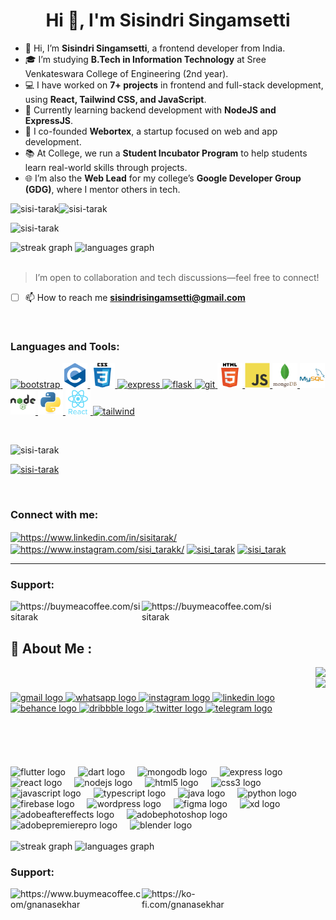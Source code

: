 <h1 align="center">Hi 👋, I'm Sisindri Singamsetti</h1>
<p align="left">

- 👋 Hi, I’m **Sisindri Singamsetti**, a frontend developer from India.
- 🎓 I’m studying **B.Tech in Information Technology** at Sree Venkateswara College of Engineering (2nd year).
- 💻 I have worked on **7+ projects** in frontend and full-stack development, using **React, Tailwind CSS, and JavaScript**.
- 🌱 Currently learning backend development with **NodeJS and ExpressJS**.
- 🚀 I co-founded **Webortex**, a startup focused on web and app development.
- 📚 At College, we run a **Student Incubator Program** to help students learn real-world skills through projects.
- 🌐 I’m also the **Web Lead** for my college’s **Google Developer Group (GDG)**, where I mentor others in tech.

</p>

 <div>
<p><img align="left" src="https://github-readme-stats.vercel.app/api/top-langs?username=sisi-tarak&show_icons=true&locale=en&layout=compact" alt="sisi-tarak" /></p>

<p><img src="https://github-readme-stats.vercel.app/api?username=sisi-tarak&show_icons=true&locale=en" alt="sisi-tarak" /></p>

<p><img  src="https://github-readme-streak-stats.herokuapp.com/?user=sisi-tarak&" alt="sisi-tarak" /></p> 
<div align="left">
 
  <img src="https://streak-stats.demolab.com?user=sisitarak&locale=en&mode=daily&theme=dark&hide_border=false&border_radius=5&order=3" height="140" width="320" alt="streak graph" />
  <img src="https://github-readme-stats.vercel.app/api/top-langs?username=sisitarak&locale=en&hide_title=false&layout=compact&card_width=320&border_radius=5&langs_count=8&theme=dark&hide_border=false&order=2" height="130" width="320" alt="languages graph" />
</div>
</div>




<br/> 

> I’m open to collaboration and tech discussions—feel free to connect! 
- [ ] 📫 How to reach me **sisindrisingamsetti@gmail.com**

<br/>



<h3 align="left">Languages and Tools:</h3>
<p align="left"> <a href="https://getbootstrap.com" target="_blank" rel="noreferrer"> <img src="https://img.icons8.com/color/48/bootstrap--v2.png" alt="bootstrap" width="40" height="40"/> </a> <a href="https://www.cprogramming.com/" target="_blank" rel="noreferrer"> <img src="https://raw.githubusercontent.com/devicons/devicon/master/icons/c/c-original.svg" alt="c" width="40" height="40"/> </a> <a href="https://www.w3schools.com/css/" target="_blank" rel="noreferrer"> <img src="https://raw.githubusercontent.com/devicons/devicon/master/icons/css3/css3-original-wordmark.svg" alt="css3" width="40" height="40"/> </a> <a href="https://expressjs.com" target="_blank" rel="noreferrer"> <img src="https://img.icons8.com/fluency/48/express-js.png" alt="express" width="40" height="40"/> </a> <a href="https://flask.palletsprojects.com/" target="_blank" rel="noreferrer"> <img src="https://img.icons8.com/ios/50/flask.png" alt="flask" width="40" height="40"/> </a> <a href="https://git-scm.com/" target="_blank" rel="noreferrer"> <img src="https://www.vectorlogo.zone/logos/git-scm/git-scm-icon.svg" alt="git" width="40" height="40"/> </a> <a href="https://www.w3.org/html/" target="_blank" rel="noreferrer"> <img src="https://raw.githubusercontent.com/devicons/devicon/master/icons/html5/html5-original-wordmark.svg" alt="html5" width="40" height="40"/> </a> <a href="https://developer.mozilla.org/en-US/docs/Web/JavaScript" target="_blank" rel="noreferrer"> <img src="https://raw.githubusercontent.com/devicons/devicon/master/icons/javascript/javascript-original.svg" alt="javascript" width="40" height="40"/> </a> <a href="https://www.mongodb.com/" target="_blank" rel="noreferrer"> <img src="https://raw.githubusercontent.com/devicons/devicon/master/icons/mongodb/mongodb-original-wordmark.svg" alt="mongodb" width="40" height="40"/> </a> <a href="https://www.mysql.com/" target="_blank" rel="noreferrer"> <img src="https://raw.githubusercontent.com/devicons/devicon/master/icons/mysql/mysql-original-wordmark.svg" alt="mysql" width="40" height="40"/> </a> <a href="https://nodejs.org" target="_blank" rel="noreferrer"> <img src="https://raw.githubusercontent.com/devicons/devicon/master/icons/nodejs/nodejs-original-wordmark.svg" alt="nodejs" width="40" height="40"/> </a> <a href="https://www.python.org" target="_blank" rel="noreferrer"> <img src="https://raw.githubusercontent.com/devicons/devicon/master/icons/python/python-original.svg" alt="python" width="40" height="40"/> </a> <a href="https://reactjs.org/" target="_blank" rel="noreferrer"> <img src="https://raw.githubusercontent.com/devicons/devicon/master/icons/react/react-original-wordmark.svg" alt="react" width="40" height="40"/> </a> <a href="https://tailwindcss.com/" target="_blank" rel="noreferrer"> <img src="https://www.vectorlogo.zone/logos/tailwindcss/tailwindcss-icon.svg" alt="tailwind" width="40" height="40"/> </a> </p>


<br/>

<p align="left"> <img src="https://komarev.com/ghpvc/?username=sisi-tarak&label=Profile%20views&color=0e75b6&style=flat" alt="sisi-tarak" /> </p>

<p align="left"> <a href="https://github.com/ryo-ma/github-profile-trophy"><img src="https://github-profile-trophy.vercel.app/?username=sisi-tarak" alt="sisi-tarak" /></a> </p>

<br/>


<h3 align="left">Connect with me:</h3>
<p align="left"> 

<a href="https://www.linkedin.com/in/sisitarak/" target="blank"><img align="center" src="https://img.icons8.com/color/48/linkedin.png" alt="https://www.linkedin.com/in/sisitarak/" height="40" width="40" /></a>
<a href="https://www.instagram.com/sisi_tarakk/" target="blank"><img align="center" src="https://img.icons8.com/fluency/48/instagram-new.png" alt="https://www.instagram.com/sisi_tarakk/" height="40" width="40" /></a>
<a href="https://youtube.com/@sisi-tarakk" target="blank"><img align="center" src="https://img.icons8.com/color/48/youtube-play.png" alt="sisi_tarak" height="40" width="40" /></a>
<a href="https://twitter.com/sisi_tarak" target="blank"><img align="center" src="https://img.icons8.com/color/48/twitter--v1.png" alt="sisi_tarak" height="40" width="40" /></a>
</p>

---

<h3 align="left">Support:</h3>
<p><a href="https://buymeacoffee.com/sisitarak"> <img align="left" src="https://cdn.buymeacoffee.com/buttons/v2/default-yellow.png" height="50" width="210" alt="https://buymeacoffee.com/sisitarak" /></a></a><a href="[https://ko-fi.com/https://ko-fi.com/gnanasekhar](https://buymeacoffee.com/sisitarak)"> <img align="left" src="https://cdn.ko-fi.com/cdn/kofi3.png?v=3" height="50" width="210" alt="https://buymeacoffee.com/sisitarak" /></a></p><br><be>
<br/>



<h2 align="left">💫 About Me :</h2>



<img align="right" src="https://visitor-badge.laobi.icu/badge?page_id=gnanaofficial.gnanaofficial&"  />







<br clear="both">

<img align="right" height="250" src="https://media.giphy.com/media/L1R1tvI9svkIWwpVYr/giphy.gif"  />

###

###



<div align="left">
    <a href="mailto:gnanasekharofficial@gmail.com?subject=Connect%20with%20Me%20-%20Let%27s%20Make%20it%20Personal!&body=Hi%20there,%0A%0AThis%20email%20finds%20you%20in%20good%20health.%20I%20wanted%20to%20take%20a%20moment%20to%20thank%20you%20for%20showing%20interest%20in%20getting%20in%20touch%20with%20me.%20Your%20commitment%20is%20really%20important.%0A%0APlease%20get%20in%20touch%20if%20you%20have%20any%20queries,%20ideas,%20or%20simply%20to%20say%20hi!%20I%20always%20look%20forward%20to%20hearing%20from%20others%20who%20share%20my%20interests.%0A%0AI'm%20excited%20to%20speak%20with%20you%20shortly.%0A%0AWarm%20regards,%0A%0AGnana%20Sekhar%0A%0AFeel%20free%20to%20contact%20me%" target="_blank">
    <img src="https://img.shields.io/static/v1?message=Gmail&logo=gmail&label=&color=D14836&logoColor=white&labelColor=&style=for-the-badge" height="35" alt="gmail logo"  />
  </a>
  <a href="https://api.whatsapp.com/send?phone=+15597634228" target="_blank">
    <img src="https://img.shields.io/static/v1?message=Whatsapp&logo=whatsapp&label=&color=25D366&logoColor=white&labelColor=&style=for-the-badge" height="35" alt="whatsapp logo"  />
  </a>
  <a href="https://www.instagram.com/gnanaofficial/?igsh=MTF5dDMxdmswZnMxbg%3D%3D" target="_blank">
    <img src="https://img.shields.io/static/v1?message=Instagram&logo=instagram&label=&color=E4405F&logoColor=white&labelColor=&style=for-the-badge" height="35" alt="instagram logo"  />
  </a>
  <a href="https://www.linkedin.com/in/gnana-sekhar-2b942b29b/" target="_blank">
    <img src="https://img.shields.io/static/v1?message=LinkedIn&logo=linkedin&label=&color=0077B5&logoColor=white&labelColor=&style=for-the-badge" height="35" alt="linkedin logo"  />
  </a>
  <a href="https://www.behance.net/gnanasekhar1" target="_blank">
  <img src="https://img.shields.io/static/v1?message=Behance&logo=behance&label=&color=1769ff&logoColor=white&labelColor=&style=for-the-badge" height="35" alt="behance logo"  />
  </a>
  <a href="https://dribbble.com/sekharrrr" target="_blank">
  <img src="https://img.shields.io/static/v1?message=Dribbble&logo=dribbble&label=&color=EA4C89&logoColor=white&labelColor=&style=for-the-badge" height="35" alt="dribbble logo"  />
  </a>
 
 <a href="https://x.com/gnanaofficial?t=RoBKLemjEQLS4S4XoN49Tw&s=09" target="_blank">
    <img src="https://img.shields.io/static/v1?message=Twitter&logo=twitter&label=&color=1DA1F2&logoColor=white&labelColor=&style=for-the-badge" height="35" alt="twitter logo"  />
  </a>
  <a href="https://t.me/gnanaofficial" target="_blank">
    <img src="https://img.shields.io/static/v1?message=Telegram&logo=telegram&label=&color=2CA5E0&logoColor=white&labelColor=&style=for-the-badge" height="35" alt="telegram logo"  />
  </a>
 
</div>
<br>
<br>
<br>
<br>
<br>
<div align="left" >
  <img src="https://cdn.jsdelivr.net/gh/devicons/devicon/icons/flutter/flutter-original.svg" height="30" alt="flutter logo"  />
  <img width="12" />
  <img src="https://cdn.jsdelivr.net/gh/devicons/devicon/icons/dart/dart-original.svg" height="30" alt="dart logo"  />
  <img width="12" />
  <img src="https://cdn.jsdelivr.net/gh/devicons/devicon/icons/mongodb/mongodb-original.svg" height="30" alt="mongodb logo"  />
  <img width="12" />
  <img src="https://skillicons.dev/icons?i=express" height="30" alt="express logo"  />
  <img width="12" />
  <img src="https://cdn.jsdelivr.net/gh/devicons/devicon/icons/react/react-original.svg" height="30" alt="react logo"  />
  <img width="12" />
  <img src="https://cdn.jsdelivr.net/gh/devicons/devicon/icons/nodejs/nodejs-original.svg" height="30" alt="nodejs logo"  />
  <img width="12" />
  <img src="https://cdn.jsdelivr.net/gh/devicons/devicon/icons/html5/html5-original.svg" height="30" alt="html5 logo"  />
  <img width="12" />
  <img src="https://cdn.jsdelivr.net/gh/devicons/devicon/icons/css3/css3-original.svg" height="30" alt="css3 logo"  />
  <img width="12" />
  <img src="https://cdn.jsdelivr.net/gh/devicons/devicon/icons/javascript/javascript-original.svg" height="30" alt="javascript logo"  />
  <img width="12" />
  <img src="https://skillicons.dev/icons?i=ts" height="30" alt="typescript logo"  />
  <img width="12" />

  <img src="https://skillicons.dev/icons?i=java" height="30" alt="java logo"  />
  <img width="12" />
  <img src="https://cdn.jsdelivr.net/gh/devicons/devicon/icons/python/python-original.svg" height="30" alt="python logo"  />
  <img width="12" />
  <img src="https://skillicons.dev/icons?i=firebase" height="30" alt="firebase logo"  />
  <img width="12" />
  <img src="https://skillicons.dev/icons?i=wordpress" height="30" alt="wordpress logo"  />
  <img width="12" />

  <img src="https://skillicons.dev/icons?i=figma" height="30" alt="figma logo"  />
  <img width="12" />
  <img src="https://skillicons.dev/icons?i=xd" height="30" alt="xd logo"  />
  <img width="12" />
  <img src="https://skillicons.dev/icons?i=ae" height="30" alt="adobeaftereffects logo"  />
  <img width="12" />

  <img src="https://skillicons.dev/icons?i=ps" height="30" alt="adobephotoshop logo"  />
  <img width="12" />
  <img src="https://skillicons.dev/icons?i=pr" height="30" alt="adobepremierepro logo"  />
  <img width="12" />
  <img src="https://skillicons.dev/icons?i=blender" height="30" alt="blender logo"  />
</div>


<br clear="both">

<div align="left">
 
  <img src="https://streak-stats.demolab.com?user=gnanaofficial&locale=en&mode=daily&theme=dark&hide_border=false&border_radius=5&order=3" height="140" width="320" alt="streak graph" />
  <img src="https://github-readme-stats.vercel.app/api/top-langs?username=gnanaofficial&locale=en&hide_title=false&layout=compact&card_width=320&border_radius=5&langs_count=8&theme=dark&hide_border=false&order=2" height="130" width="320" alt="languages graph" />
</div>
<h3 align="left">Support:</h3>
<p><a href="https://www.buymeacoffee.com/https://www.buymeacoffee.com/gnanasekhar"> <img align="left" src="https://cdn.buymeacoffee.com/buttons/v2/default-yellow.png" height="50" width="210" alt="https://www.buymeacoffee.com/gnanasekhar" /></a><a href="https://ko-fi.com/https://ko-fi.com/gnanasekhar"> <img align="left" src="https://cdn.ko-fi.com/cdn/kofi3.png?v=3" height="50" width="210" alt="https://ko-fi.com/gnanasekhar" /></a></p><br><br>





<!--
**sisi-tarak/sisi-tarak** is a ✨ _special_ ✨ repository because its `README.md` (this file) appears on your GitHub profile.

Here are some ideas to get you started:

- 🔭 I’m currently working on ...
- 🌱 I’m currently learning ...
- 👯 I’m looking to collaborate on ...
- 🤔 I’m looking for help with ...
- 💬 Ask me about ...
- 📫 How to reach me: ...
- 😄 Pronouns: ...
- ⚡ Fun fact: ...
-->
